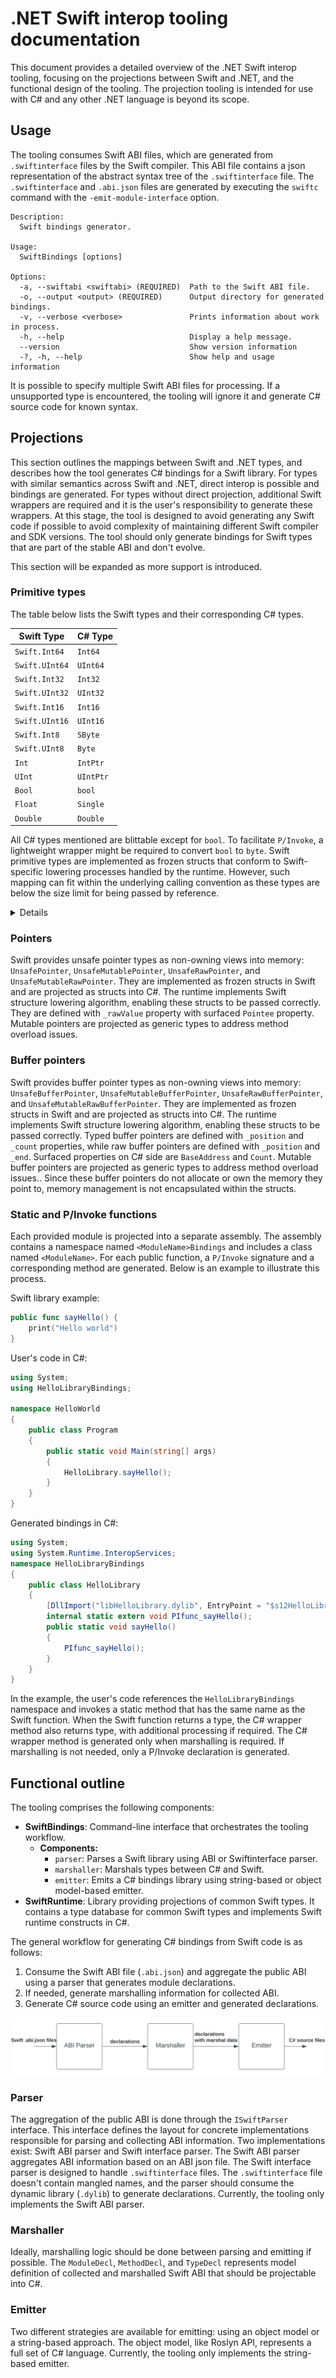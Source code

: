 # .NET Swift interop tooling documentation

This document provides a detailed overview of the .NET Swift interop tooling, focusing on the projections between Swift and .NET, and the functional design of the tooling. The projection tooling is intended for use with C# and any other .NET language is beyond its scope.

## Usage

The tooling consumes Swift ABI files, which are generated from `.swiftinterface` files by the Swift compiler. This ABI file contains a json representation of the abstract syntax tree of the `.swiftinterface` file. The `.swiftinterface` and `.abi.json` files are generated by executing the `swiftc` command with the `-emit-module-interface` option.

```
Description:
  Swift bindings generator.

Usage:
  SwiftBindings [options]

Options:
  -a, --swiftabi <swiftabi> (REQUIRED)  Path to the Swift ABI file.
  -o, --output <output> (REQUIRED)      Output directory for generated bindings.
  -v, --verbose <verbose>               Prints information about work in process.
  -h, --help                            Display a help message.
  --version                             Show version information
  -?, -h, --help                        Show help and usage information
```

It is possible to specify multiple Swift ABI files for processing. If a unsupported type is encountered, the tooling will ignore it and generate C# source code for known syntax.

## Projections

This section outlines the mappings between Swift and .NET types, and describes how the tool generates C# bindings for a Swift library. For types with similar semantics across Swift and .NET, direct interop is possible and bindings are generated. For types without direct projection, additional Swift wrappers are required and it is the user's responsibility to generate these wrappers. At this stage, the tool is designed to avoid generating any Swift code if possible to avoid complexity of maintaining different Swift compiler and SDK versions. The tool should only generate bindings for Swift types that are part of the stable ABI and don't evolve.

This section will be expanded as more support is introduced.

### Primitive types

The table below lists the Swift types and their corresponding C# types.

| Swift Type                      | C# Type  |
| ------------------------------- | -------- |
| `Swift.Int64`                   | `Int64`  |
| `Swift.UInt64`                  | `UInt64` |
| `Swift.Int32`                   | `Int32`  |
| `Swift.UInt32`                  | `UInt32` |
| `Swift.Int16`                   | `Int16`  |
| `Swift.UInt16`                  | `UInt16` |
| `Swift.Int8`                    | `SByte`  |
| `Swift.UInt8`                   | `Byte`   |
| `Int`                           | `IntPtr` |
| `UInt`                          | `UIntPtr`|
| `Bool`                          | `bool`   |
| `Float`                         | `Single` |
| `Double`                        | `Double` |

All C# types mentioned are blittable except for `bool`. To facilitate `P/Invoke`, a lightweight wrapper might be required to convert `bool` to `byte`. Swift primitive types are implemented as frozen structs that conform to Swift-specific lowering processes handled by the runtime. However, such mapping can fit within the underlying calling convention as these types are below the size limit for being passed by reference.

<details>
The Swift type database is an XML-based file format used for describing primitive data types with the following structure:

```xml
<?xml version="1.0" encoding="utf-8"?>
<swifttypedatabase version="1.0">
    <entities>
        <!-- Individual entities describing Swift data types with C# projections -->
    </entities>
</swifttypedatabase>
```
#### Elements

##### `entities`
- **Description:** Container for individual data type entities.
- **Child Elements:**
    - `entity`: Represents a specific data type in Swift.
        - **Attributes:**
        - `managedNameSpace`: Specifies the managed namespace of the data type.
        - `managedTypeName`: Specifies the managed type name of the data type.
        - **Child Elements:**
        - `typedeclaration`: Represents the declaration of the Swift type.
            - **Attributes:**
            - `kind`: Specifies the kind of type declaration.
            - `name`: Specifies the name of the Swift type.
            - `module`: Specifies the module of the Swift type.
</details>

### Pointers

Swift provides unsafe pointer types as non-owning views into memory: `UnsafePointer`, `UnsafeMutablePointer`, `UnsafeRawPointer`, and `UnsafeMutableRawPointer`. They are implemented as frozen structs in Swift and are projected as structs into C#. The runtime implements Swift structure lowering algorithm, enabling these structs to be passed correctly. They are defined with `_rawValue` property with surfaced `Pointee` property. Mutable pointers are projected as generic types to address method overload issues.

### Buffer pointers

Swift provides buffer pointer types as non-owning views into memory: `UnsafeBufferPointer`, `UnsafeMutableBufferPointer`, `UnsafeRawBufferPointer`, and `UnsafeMutableRawBufferPointer`. They are implemented as frozen structs in Swift and are projected as structs into C#. The runtime implements Swift structure lowering algorithm, enabling these structs to be passed correctly. Typed buffer pointers are defined with `_position` and `_count` properties, while raw buffer pointers are defined with `_position` and `_end`. Surfaced properties on C# side are `BaseAddress` and `Count`. Mutable buffer pointers are projected as generic types to address method overload issues.. Since these buffer pointers do not allocate or own the memory they point to, memory management is not encapsulated within the structs.

### Static and P/Invoke functions

Each provided module is projected into a separate assembly. The assembly contains a namespace named `<ModuleName>Bindings` and includes a class named `<ModuleName>`. For each public function, a `P/Invoke` signature and a corresponding method are generated. Below is an example to illustrate this process.

Swift library example:
```swift
public func sayHello() {
    print("Hello world")
}
```

User's code in C#:
```csharp
using System;
using HelloLibraryBindings;

namespace HelloWorld
{
    public class Program
    {
        public static void Main(string[] args)
        {
            HelloLibrary.sayHello();
        }
    }
}
```

Generated bindings in C#:
```csharp
using System;
using System.Runtime.InteropServices;
namespace HelloLibraryBindings
{
    public class HelloLibrary
    {
        [DllImport("libHelloLibrary.dylib", EntryPoint = "$s12HelloLibrary03sayA0yyF")]
        internal static extern void PIfunc_sayHello();
        public static void sayHello()
        {
            PIfunc_sayHello();
        }
    }
}
```

In the example, the user's code references the `HelloLibraryBindings` namespace and invokes a static method that has the same name as the Swift function. When the Swift function returns a type, the C# wrapper method also returns type, with additional processing if required. The C# wrapper method is generated only when marshalling is required. If marshalling is not needed, only a P/Invoke declaration is generated.

## Functional outline

The tooling comprises the following components:
- **SwiftBindings**: Command-line interface that orchestrates the tooling workflow.
    - **Components:**
        - `parser`: Parses a Swift library using ABI or Swiftinterface parser.
        - `marshaller`: Marshals types between C# and Swift.
        - `emitter`: Emits a C# bindings library using string-based or object model-based emitter.
- **SwiftRuntime**: Library providing projections of common Swift types. It contains a type database for common Swift types and implements Swift runtime constructs in C#.

The general workflow for generating C# bindings from Swift code is as follows:
1. Consume the Swift ABI file (`.abi.json`) and aggregate the public ABI using a parser that generates module declarations.
2. If needed, generate marshalling information for collected ABI.
3. Generate C# source code using an emitter and generated declarations.

![Functional outline](functional-outline.svg)

### Parser

The aggregation of the public ABI is done through the `ISwiftParser` interface. This interface defines the layout for concrete implementations responsible for parsing and collecting ABI information. Two implementations exist: Swift ABI parser and Swift interface parser. The Swift ABI parser aggregates ABI information based on an ABI json file. The Swift interface parser is designed to handle `.swiftinterface` files. The `.swiftinterface` file doesn't contain mangled names, and the parser should consume the dynamic library (`.dylib`) to generate declarations. Currently, the tooling only implements the Swift ABI parser.

### Marshaller

Ideally, marshalling logic should be done between parsing and emitting if possible. The `ModuleDecl`, `MethodDecl`, and `TypeDecl` represents model definition of collected and marshalled Swift ABI that should be projectable into C#.

### Emitter

Two different strategies are available for emitting: using an object model or a string-based approach. The object model, like Roslyn API, represents a full set of C# language. Currently, the tooling only implements the string-based emitter.
